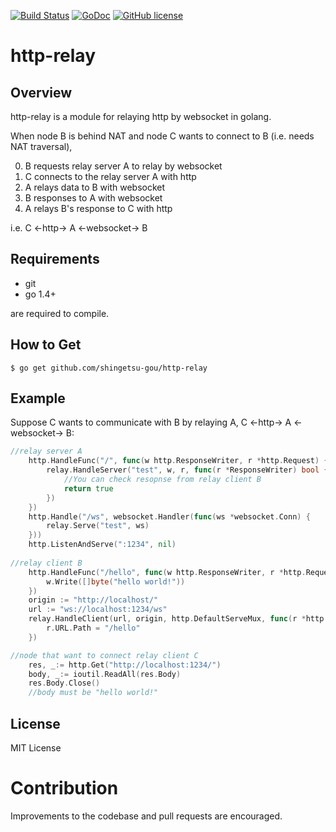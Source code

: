 [![Build Status](https://travis-ci.org/shingetsu-gou/http-relay.svg?branch=master)](https://travis-ci.org/shingetsu-gou/http-relay)
[![GoDoc](https://godoc.org/github.com/shingetsu-gou/http-relay?status.svg)](https://godoc.org/github.com/shingetsu-gou/http-relay)
[![GitHub license](https://img.shields.io/badge/license-MIT-blue.svg)](https://raw.githubusercontent.com/shingetsu-gou/http-relay/master/LICENSE)


# http-relay 

## Overview

http-relay is a module for relaying http by websocket in golang.

When node B is behind NAT and node C wants to connect to B (i.e. needs NAT traversal),

0. B requests relay server A to relay by websocket
1. C connects to the relay server A with http
2. A relays data to B with websocket
3. B responses to A with websocket
4. A relays B's response to C with http 

i.e. C  <-http->  A  <-websocket->  B

## Requirements

* git
* go 1.4+

are required to compile.

## How to Get

    $ go get github.com/shingetsu-gou/http-relay

## Example

Suppose C wants to communicate with B by relaying A, 
C  <-http->  A  <-websocket->  B:

```go
//relay server A
	http.HandleFunc("/", func(w http.ResponseWriter, r *http.Request) {
		relay.HandleServer("test", w, r, func(r *ResponseWriter) bool {
			//You can check resopnse from relay client B
			return true
		})
	})
	http.Handle("/ws", websocket.Handler(func(ws *websocket.Conn) {
		relay.Serve("test", ws)
	}))
	http.ListenAndServe(":1234", nil)
	
//relay client B
	http.HandleFunc("/hello", func(w http.ResponseWriter, r *http.Request) {
		w.Write([]byte("hello world!"))
	})
	origin := "http://localhost/"
	url := "ws://localhost:1234/ws"
	relay.HandleClient(url, origin, http.DefaultServeMux, func(r *http.Request) {
		r.URL.Path = "/hello"
	})

//node that want to connect relay client C
	res, _:= http.Get("http://localhost:1234/")
	body, _:= ioutil.ReadAll(res.Body)
    res.Body.Close()
	//body must be "hello world!"

```

## License

MIT License

# Contribution

Improvements to the codebase and pull requests are encouraged.
